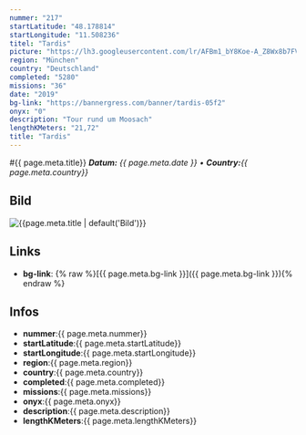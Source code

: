 ```yaml
---
nummer: "217"
startLatitude: "48.178814"
startLongitude: "11.508236"
titel: "Tardis"
picture: "https://lh3.googleusercontent.com/lr/AFBm1_bY8Koe-A_Z8Wx8b7FVlMdbPkNrJKo4VDNFlkELAp0mNYNZlw_IJ2CMST2owFKtU78XPQ2NrNwFihOaojV6FIs2onDiivDQFVwCWtY0pTbzeh7E06QaQ4yeR0PEWkH5hi9EMiQ99ynVSaXEpwaTDyEXWffzF3EZuOCCQaM5B4wErZ_UspA2VyTg0-i1_FouVIs9UbKIVz-ca3FKWtrwkHWojQ3YqcV8pRDUG2pccqaPgMD3uRBvI7baXvRNQdICCSqFgtv0b_iH-axxACq09Rr3YMQWktGQmgcN1L73gNJGXOlyiNOYOhYMMN0AUS0w5R5n6Dsnx6fhlsnRL7SpJHt6ljZeLF0KFvj0oboB9yxYYIbBBw-SeBsB2j4U58Ov5yjZC2ldOD5T8XijP1--0qJltEpi5gTgx93UJo2DGjdinAEpDm9ZgJr4oY19yzEIAtR1xYZEps7PWUyV6fc5Cqwlewnu6JReSIhESG-3ZB28bk45xp1I7ognm1p-FRykkyEsVPiU1lQA_oEN75X6J1vBilhRpvIBZTkWsAFvAydU7CcH7spZ5I6_5QFjuAddJ5qa3vdXWf2vmZLEo3tb-ju8C2-aELWiWKJFNWczbZWjHS2jZICz9FD9iCzWRBpTpgsJ4pksjeGSJ6VKWExRbVcSdC9M6QtifDS0pDl-nmBKTSC82d_T7nPObKwQbx_9nIAQYRQfkkP4W4Lvaw7LI2lrTC9cwjGlBA1CehasI1E3xbDraQHY3rzyYtMwyltkY73-mu7seMk0GF3Zer2LyCl5ry_3gb0nY8BC-h4Z6LPPUqg2oDkWWvMqOrgeS7kcOAeYTCXDOPAFX8EcfKU3ZiQmzJ2r34A"
region: "München"
country: "Deutschland"
completed: "5280"
missions: "36"
date: "2019"
bg-link: "https://bannergress.com/banner/tardis-05f2"
onyx: "0"
description: "Tour rund um Moosach"
lengthKMeters: "21,72"
title: "Tardis"
---
```


#{{ page.meta.title}}
_**Datum:** {{ page.meta.date }} • **Country:**{{ page.meta.country}}_

## Bild
![{{page.meta.title | default('Bild')}}]({{page.meta.picture}})

## Links
- **bg-link**: {% raw %}[{{ page.meta.bg-link }}]({{ page.meta.bg-link }}){% endraw %}

## Infos
- **nummer**:{{ page.meta.nummer}}
- **startLatitude**:{{ page.meta.startLatitude}}
- **startLongitude**:{{ page.meta.startLongitude}}
- **region**:{{ page.meta.region}}
- **country**:{{ page.meta.country}}
- **completed**:{{ page.meta.completed}}
- **missions**:{{ page.meta.missions}}
- **onyx**:{{ page.meta.onyx}}
- **description**:{{ page.meta.description}}
- **lengthKMeters**:{{ page.meta.lengthKMeters}}

